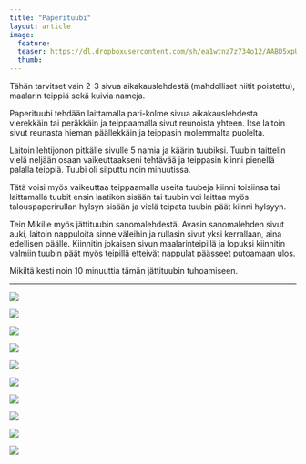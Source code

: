 ```yaml
---
title: "Paperituubi"
layout: article
image:
  feature:
  teaser: https://dl.dropboxusercontent.com/sh/ea1wtnz7z734o12/AABD5xpUjRf3WouOE_hn6KHia/aktivointi/paperituubi/DSC29173-245px.jpg
  thumb:
---
```


Tähän tarvitset vain 2-3 sivua aikakauslehdestä (mahdolliset niitit poistettu), maalarin teippiä sekä kuivia nameja.

Paperituubi tehdään laittamalla pari-kolme sivua aikakauslehdesta vierekkäin tai peräkkäin ja teippaamalla sivut reunoista yhteen. Itse laitoin sivut reunasta hieman päällekkäin ja teippasin molemmalta puolelta.

Laitoin lehtijonon pitkälle sivulle 5 namia ja käärin tuubiksi. Tuubin taittelin vielä neljään osaan vaikeuttaakseni tehtävää ja teippasin kiinni pienellä palalla teippiä. Tuubi oli silputtu noin minuutissa.

Tätä voisi myös vaikeuttaa teippaamalla useita tuubeja kiinni toisiinsa tai laittamalla tuubit ensin laatikon sisään tai tuubin voi laittaa myös talouspaperirullan hylsyn sisään ja vielä teipata tuubin päät kiinni hylsyyn.

Tein Mikille myös jättituubin sanomalehdestä. Avasin sanomalehden sivut auki, laitoin nappuloita sinne väleihin ja rullasin sivut yksi kerrallaan, aina edellisen päälle. Kiinnitin jokaisen sivun maalarinteipillä ja lopuksi kiinnitin valmiin tuubin päät myös teipillä etteivät nappulat päässeet putoamaan ulos.

Mikiltä kesti noin 10 minuuttia tämän jättituubin tuhoamiseen.

---

[![](https://dl.dropboxusercontent.com/sh/ea1wtnz7z734o12/AACKDbCMAkR-lAdkcCWoeJhna/aktivointi/paperituubi/DSC29139_2-800px.jpg)](https://dl.dropboxusercontent.com/sh/ea1wtnz7z734o12/AAC0HKq-8P7BIUmmW7KM3Axba/aktivointi/paperituubi/DSC29139_2.jpg)

[![](https://dl.dropboxusercontent.com/sh/ea1wtnz7z734o12/AABbXujmNBFvH4A4SQ4qq47Da/aktivointi/paperituubi/DSC29140_2-800px.jpg)](https://dl.dropboxusercontent.com/sh/ea1wtnz7z734o12/AAD5fSJTEQtLDSsxZ5s94NQUa/aktivointi/paperituubi/DSC29140_2.jpg)

[![](https://dl.dropboxusercontent.com/sh/ea1wtnz7z734o12/AAA-B3cY1EpNzB6gR5rzxd3qa/aktivointi/paperituubi/DSC29142_2-800px.jpg)](https://dl.dropboxusercontent.com/sh/ea1wtnz7z734o12/AADO_MH5-r84IgHcYABANhsqa/aktivointi/paperituubi/DSC29142_2.jpg)

[![](https://dl.dropboxusercontent.com/sh/ea1wtnz7z734o12/AABi-ux3wmqYFkgKEJq_iXoba/aktivointi/paperituubi/DSC29144_2-800px.jpg)](https://dl.dropboxusercontent.com/sh/ea1wtnz7z734o12/AACuCJmbUSeH5hcvKQRcjKrva/aktivointi/paperituubi/DSC29144_2.jpg)

[![](https://dl.dropboxusercontent.com/sh/ea1wtnz7z734o12/AADcLDM1YSYzFBdwGvnIq6wLa/aktivointi/paperituubi/DSC29173_2-800px.jpg)](https://dl.dropboxusercontent.com/sh/ea1wtnz7z734o12/AADDGYJfhuAZ7jS0vDZyVaHwa/aktivointi/paperituubi/DSC29173_2.jpg)

[![](https://dl.dropboxusercontent.com/sh/ea1wtnz7z734o12/AACpwbX1U94ScdaMUyK8JV3Ta/aktivointi/paperituubi/DS01685-800px.jpg)](https://dl.dropboxusercontent.com/sh/ea1wtnz7z734o12/AADWPbwLLO6kAKalBOu6X7ANa/aktivointi/paperituubi/DS01685.jpg)

[![](https://dl.dropboxusercontent.com/sh/ea1wtnz7z734o12/AACPwbWBCgqPqIe6IHegZsHVa/aktivointi/paperituubi/DS01693-800px.jpg)](https://dl.dropboxusercontent.com/sh/ea1wtnz7z734o12/AABwrt7Ct3e21m3y9OTZRvXwa/aktivointi/paperituubi/DS01693.jpg)

[![](https://dl.dropboxusercontent.com/sh/ea1wtnz7z734o12/AAAGahZxW18iIkC0bE2GswcAa/aktivointi/paperituubi/DS01711-800px.jpg)](https://dl.dropboxusercontent.com/sh/ea1wtnz7z734o12/AAA-Ip4tBJ3oLepZUrV76zTwa/aktivointi/paperituubi/DS01711.jpg)

[![](https://dl.dropboxusercontent.com/sh/ea1wtnz7z734o12/AADy-9Jt3mC2fVgmo7UHxBosa/aktivointi/paperituubi/DS01780-800px.jpg)](https://dl.dropboxusercontent.com/sh/ea1wtnz7z734o12/AAB0vE8Lqkg3McDovS3ICMoPa/aktivointi/paperituubi/DS01780.jpg)

[![](https://dl.dropboxusercontent.com/sh/ea1wtnz7z734o12/AAAzyyy7x1nv1nkTxCjrL9bga/aktivointi/paperituubi/DS01781-800px.jpg)](https://dl.dropboxusercontent.com/sh/ea1wtnz7z734o12/AADxsvVUQ5iRjh1hWHgzEyxVa/aktivointi/paperituubi/DS01781.jpg)
